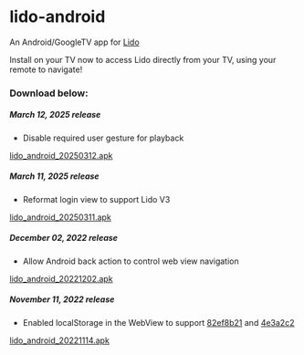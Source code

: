 # lido-android

An Android/GoogleTV app for [Lido](https://github.com/Limekiller/lido)

Install on your TV now to access Lido directly from your TV, using your remote to navigate!

### Download below:
##### March 12, 2025 release
- Disable required user gesture for playback

[lido_android_20250312.apk](https://github.com/Limekiller/lido-android/releases/download/v20250312/lido_android_20250312.apk)

##### March 11, 2025 release
- Reformat login view to support Lido V3

[lido_android_20250311.apk](https://github.com/Limekiller/lido-android/releases/download/v20250311/lido_android_20250311.apk)

##### December 02, 2022 release
- Allow Android back action to control web view navigation

[lido_android_20221202.apk](https://github.com/Limekiller/lido-android/releases/download/v20221202/lido_android_20221202.apk)

##### November 11, 2022 release
- Enabled localStorage in the WebView to support [82ef8b21](https://github.com/Limekiller/lido/commit/82ef8b1d32ed77747f0aae3838a9aa17fd05bc6b) and [4e3a2c2](https://github.com/Limekiller/lido/commit/4e3a2c246b3d298976f9b5e4a4413c90c1a0ce3b)

[lido_android_20221114.apk](https://github.com/Limekiller/lido-android/files/10007455/lido_android_20221114.zip)
